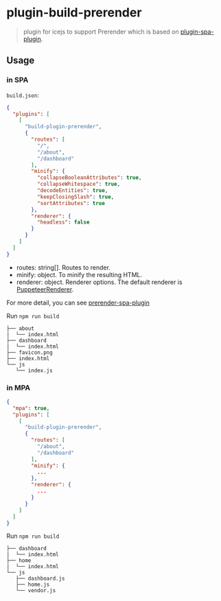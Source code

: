 # plugin-build-prerender

> plugin for icejs to support Prerender which is based on [plugin-spa-plugin](https://www.npmjs.com/package/prerender-spa-plugin).

## Usage

### in SPA

`build.json`:

```json
{
  "plugins": [
    [
      "build-plugin-prerender",
      {
        "routes": [
          "/",
          "/about",
          "/dashboard"
        ],
        "minify": {
          "collapseBooleanAttributes": true,
          "collapseWhitespace": true,
          "decodeEntities": true,
          "keepClosingSlash": true,
          "sortAttributes": true
        },
        "renderer": {
          "headless": false
        }
      }
    ]
  ]
}
```
- routes: string[]. Routes to render.
- minify: object. To minify the resulting HTML.
- renderer: object. Renderer options. The default renderer is [PuppeteerRenderer](https://github.com/JoshTheDerf/prerenderer/tree/master/renderers/renderer-puppeteer).

For more detail, you can see [prerender-spa-plugin](https://www.npmjs.com/package/prerender-spa-plugin#advanced-usage--webpackconfigjs-)

Run `npm run build`

```
├── about
|  └── index.html
├── dashboard
|  └── index.html
├── favicon.png
├── index.html
└── js
   └── index.js
```

### in MPA

```json
{
  "mpa": true,
  "plugins": [
    [
      "build-plugin-prerender",
      {
        "routes": [
          "/about",
          "/dashboard"
        ],
        "minify": {
          ...
        },
        "renderer": {
          ...
        }
      }
    ]
  ]
}
```

Run `npm run build`

```
├── dashboard
|  └── index.html
├── home
|  └── index.html
└── js
   ├── dashboard.js
   ├── home.js
   └── vendor.js
```
